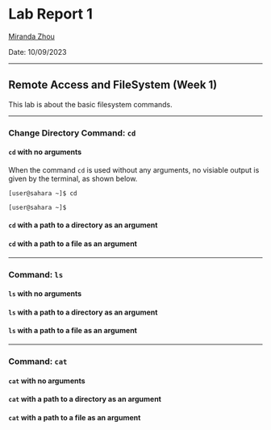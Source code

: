 # Lab Report 1 
[Miranda Zhou](https://github.com/Miranda-Y-Zhou)

Date: 10/09/2023

---

## Remote Access and FileSystem (Week 1)
This lab is about the basic filesystem commands.

---

### Change Directory Command: `cd`

#### `cd` with no arguments

When the command `cd` is used without any arguments, no visiable output is given by the terminal, as shown below.

`[user@sahara ~]$ cd `

`[user@sahara ~]$ `


#### `cd` with a path to a directory as an argument

#### `cd` with a path to a file as an argument

---

### Command: `ls`

#### `ls` with no arguments

#### `ls` with a path to a directory as an argument

#### `ls` with a path to a file as an argument

---

### Command: `cat`

#### `cat` with no arguments

#### `cat` with a path to a directory as an argument

#### `cat` with a path to a file as an argument


